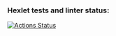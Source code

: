 ### Hexlet tests and linter status:
[![Actions Status](https://github.com/DonutsHunter696/java-project-61/actions/workflows/hexlet-check.yml/badge.svg)](https://github.com/DonutsHunter696/java-project-61/actions)